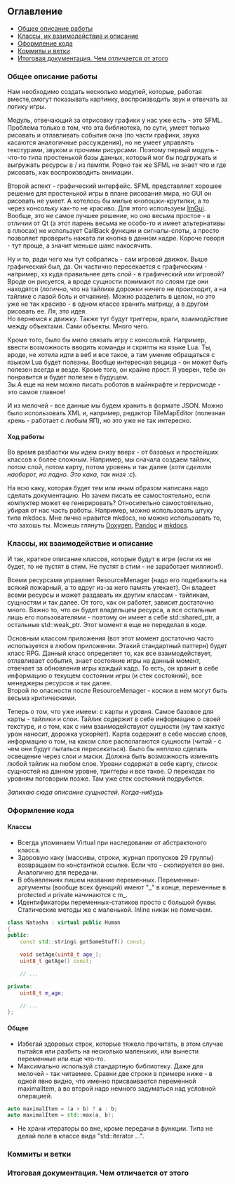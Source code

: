 ## Оглавление

+ [Общее описание работы](#description)
+ [Классы, их взаимодействие и описание](#classesHead)
+ [Оформление кода](#codeStyle)
+ [Коммиты и ветки](#todo)
+ [Итоговая документация. Чем отличается от этого](#natasha)

### <a name="description"></a> Общее описание работы

Нам необходимо создать несколько модулей, которые, работая вместе,смогут показывать картинку, воспроизводить звук и отвечать за логику игры.

Модуль, отвечающий за отрисовку графики у нас уже есть - это SFML. Проблема только в том, что эта библиотека, по сути, умеет только рисовать и отлавливать события окна (по части графики, звука касаются аналогичные рассуждения), но не умеет управлять текстурами, звуком и прочими рисурсами. Поэтому первый модуль - что-то типа простенькой базы данных, который мог бы подгружать и выгружать ресурсы в / из памяти. Ровно так же SFML не знает что и где рисовать, как воспроизводить анимации.

Второй аспект - графический интерфейс. SFML представляет хорошее решение для простенькой игры в плане рисования мира, но GUI он рисовать не умеет. А хотелось бы милые кнопошки-крутилки, а то через консольку как-то не красиво. Для этого используем [ImGui](https://github.com/ocornut/imgui "Тута гит"). Вообще, это не самое лучшее решение, но оно весьма простое - в отличии от Qt (а этот парень весьма не особо-то и имеет альтернативы в плюсах) не использует CallBack функции и сигналы-слоты, а просто позволяет проверить нажата ли кнопка в данном кадре. Короче говоря - тут проще, а значит меньше шанс накосячить.

Ну и то, ради чего мы тут собрались - сам игровой движок. Выше графический был, да. Он частично пересекается с графическим - например, хз куда правильнее деть слой - в графический или игровой? Вроде он рисуется, а вроде сущности понимают по слоям где они находятся (логично, что на тайлике дорожки ничего не происходит, а на тайлике с лавой боль и отчаяние). Можно разделить в целом, но это уже не так красиво - в одном классе хранить матрицу, а в другом рисовать ее. Ля, это идея.<br>
Но вернемся к движку. Также тут будут триггеры, враги, взаимодйствие между объектами. Сами объекты. Много чего.

Кроме того, было бы мило связать игру с консолькой. Например, ввести возможность вводить команды и скрипты на языке Lua. Ты, вроде, не хотела идти в веб и все такое, а там умение обращаться с языком Lua будет полезны. Вообще интересная вещица - он может быть полезен всегда и везде. Кроме того, он крайне прост. Я уверен, тебе он понравится и будет полезен в будущем.<br>
Зы А еще на нем можно писать роботов в майнкрафте и геррисмоде - это самое главное!

И из мелочей - все данные мы будем хранить в формате JSON. Можно было использовать XML и, например, редактор TileMapEditor (полезная хрень - работает с любым ЯП), но это уже не так интересно.

#### Ход работы

Во время разбаотки мы идем снизу вверх - от базовых и простейших классов к более сложным. Например, мы сначала создаем тайлик, потом слой, потом карту, потом уровень и так далее (*хотя сделали наоборот, но ладно. Это кака, так низя :с*).

На всю каку, которая будет тем или иным образом написана надо сделать документацию. Но зачем писать ее самостоятельно, если компуктер может ее генерировать? Относительно самостоятельно, убирая от нас часть работы. Например, можно использовать штуку типа mkdocs. Мне лично нравится mkdocs, но можно использовать то, что захошь ты. Можешь глянуть [Doxygen](http://www.doxygen.nl/), [Pandoc](https://pandoc.org/) и [mkdocs](https://www.mkdocs.org/).

### <a name="classesHead"></a> Классы, их взаимодействие и описание

И так, краткое описание классов, которые будут в игре (если их не будет, то не пустят в стим. Не пустят в стим - не заработает миллион!).

Всеми ресурсами управляет ResourceMenager (надо его подебажить на всякий пожарный, а то вдруг из-за него память утекает). Он владеет всеми ресурсы и может раздавать их другим классам - тайликам, сущностям и так далее. От того, как он работет, зависит достаточно много. Важно то, что он будет владельцем ресурса, а все остальные лишь его пользователями - поэтому он имеет в себе std::shared_ptr, а остальные std::weak_ptr. Этот момент я еще не переделал в коде.

Основным классом приложения (вот этот момент достаточно часто используется в любом приложении. Этакий стандартный паттерн) будет класс RPG. Данный класс определяет то, как все взаимодействует, отлавливает события, знает состояние игры на данный момент, отвечает за обновления игры каждый кадр. То есть, он хранит в себе информацию о текущем состоянии игры (и стек состояний), все менеджеры ресурсов и так далее.<br>
Второй по опасности после ResourceMenager - косяки в нем могут быть весьма критическими.

Теперь о том, что уже имеем: с карты и уровня. Самое базовое для карты - тайлики и слои. Тайлик содержит в себе информацию о своей текстуре, и о том, как с ним взаимодействуют сущности (ну там кактус урон наносит, дорожка ускоряет). Карта содержит в себе массив слоев, информацию о том, на каком слое располагаются сущности (читай - с чем они будут пытаться пересекаться). Было бы неплохо сделать освещение через слои и маски. Должна быть возможность изменять любой тайлик на любом слое. Уровни содержат в себе карту, список сущностей на данном уровне, триггеры и все такое. О переходах по уровням поговорим позже. Там уже стек состояний подрубится.

<!-- todo -->
*Запихаю сюда описание сущностей. Когда-нибудь*

### <a name="codeStyle"></a> Оформление кода

#### Классы

+ Всегда упоминаем Virtual при наследовании от абстрактоного класса.
+ Здоровую каку (массивы, строки, журнал пропусков 29 группы) возвращаем по константной ссылке. Если что - скопируется во вне. Аналогично для передачи.
+ В объявлениях пишем название переменных. Переменные-аргументы (вообще всех функций) имеют "\_" в конце, переменные в protected и private начинаются с m\_.
+ Идентификаторы переменных-статиков просто с большой буквы. Статические методы же с маленькой. Inline никак не помечаем.

```C++
class Natasha : virtual public Human
{
public:
	const std::string& getSomeStuff() const;

	void setAge(uint8_t age_);
	uint8_t getAge() const;

	// ...

private:
	uint8_t m_age;

	// ...
};
```

#### Общее

+ Избегай здоровых строк, которые тяжело прочитать, в этом случае пытайся или разбить на несколько маленьких, или вынести переменные или еще что-то.
+ Максимально используй стандартную библиотеку. Даже для мелочей - так читаемее. Сравни две строки в примере ниже - в одной явно видно, что именно присваивается переменной maximalItem, а во второй надо немного задуматься над условной операцией.
```C++
auto maximalItem = (a > b) ? a : b;
auto maximalItem = std::max(a, b);
```
+ Не храни итераторы во вне, кроме передачи в функции. Типа не делай поле в классе вида "std::iterator ...".

### <a name="todo"></a> Коммиты и ветки

### <a name="natasha"></a> Итоговая документация. Чем отличается от этого